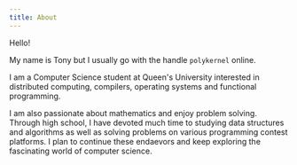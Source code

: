 ```yaml
---
title: About
---
```


Hello!

My name is Tony but I usually go with the handle `polykernel` online.

I am a Computer Science student at Queen's University interested in distributed computing, compilers, operating systems and functional programming.

I am also passionate about mathematics and enjoy problem solving. Through high school, I have devoted much time to studying data structures and algorithms as well as solving problems on various programming contest platforms. I plan to continue these endaevors and keep exploring the fascinating world of computer science.
